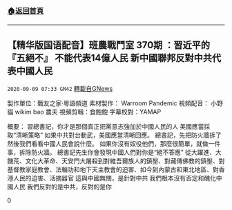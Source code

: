 ###  [:house:返回首頁](https://github.com/ourhimalayas/txt)
---

## 【精华版国语配音】班農戰鬥室 370期 ：習近平的『五絕不』 不能代表14億人民 新中國聯邦反對中共代表中國人民
`2020-09-09 07:33 GM42` [轉載自GNews](https://gnews.org/zh-hant/343017/)

製作單位：戰友之家·粵語頻道
素材製作：
Warroom Pandemic
視頻配音：
小野貓
wikim bao
農夫
視頻剪輯：食飽飽
字幕校對：YAMAP



概要：
習總書記，你才是那個真正把黨意志強加於中國人民的人
美國應當採取“清晰策略”
如果中共對台動武，美國應當清晰回應。
總書記，先把防火牆拆了
然後我們看看中國人民會說什麼。
如果你沒有奴役他們，那麼很簡單，就做一件事，拆除防火牆。
總書記先生你會發現中國人們對你是“絕不答應”
從大躍進、大饑荒、文化大革命、天安門大屠殺到對維吾爾族人的鎮壓、對藏傳佛教的鎮壓、對基督教家庭教會、法輪功和地下天主教會的迫害、如今到內蒙古和東北地區、對香港人民的迫害、活摘器官
這與中國無關，是針對中共
我們根本沒有否定和醜化中國人民
我們反對的是中共，反對的是你

0
